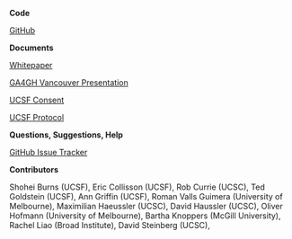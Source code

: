 **Code**

[GitHub](https://github.com/cancergenetrust)

**Documents**

[Whitepaper](/docs/about)

[GA4GH Vancouver Presentation](/docs/cgt-ga4gh-presentation.pdf)

[UCSF Consent](/docs/cgt-ucsf-consent.pdf)

[UCSF Protocol](/docs/cgt-ucsf-protocol.pdf)

**Questions, Suggestions, Help**

[GitHub Issue Tracker](https://github.com/cancergenetrust/org/issues/new)

**Contributors**

Shohei Burns (UCSF),
Eric Collisson (UCSF),
Rob Currie (UCSC),
Ted Goldstein (UCSF),
Ann Griffin (UCSF),
Roman Valls Guimera (University of Melbourne),
Maximilian Haeussler (UCSC),
David Haussler (UCSC),
Oliver Hofmann (University of Melbourne),
Bartha Knoppers (McGill University),
Rachel Liao (Broad Institute),
David Steinberg (UCSC),
